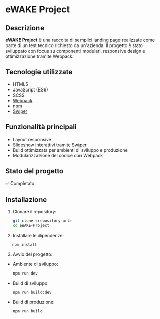 # eWAKE Project

## Descrizione

**eWAKE Project** è una raccolta di semplici landing page realizzate come parte di un test tecnico richiesto da un'azienda. Il progetto è stato sviluppato con focus su componenti modulari, responsive design e ottimizzazione tramite Webpack.

## Tecnologie utilizzate

- HTML5  
- JavaScript (ES6)  
- SCSS  
- [Webpack](https://webpack.js.org/)  
- [npm](https://www.npmjs.com/)  
- [Swiper](https://swiperjs.com/)

## Funzionalità principali

- Layout responsive
- Slideshow interattivi tramite Swiper
- Build ottimizzata per ambienti di sviluppo e produzione
- Modularizzazione del codice con Webpack

## Stato del progetto

✅ Completato

## Installazione

1. Clonare il repository:
   ```bash
   git clone <repository-url>
   cd eWAKE-Project

2. Installare le dipendenze:
  ```bash
     npm install
  ```

3. Avvio del progetto:
  - Ambiente di sviluppo:
    ```bash
    npm run dev
    ```
  - Build di sviluppo:
     ```bash
     npm run build:dev
     ```
  - Build di produzione:
     ```bash
     npm run build
     ```
  
